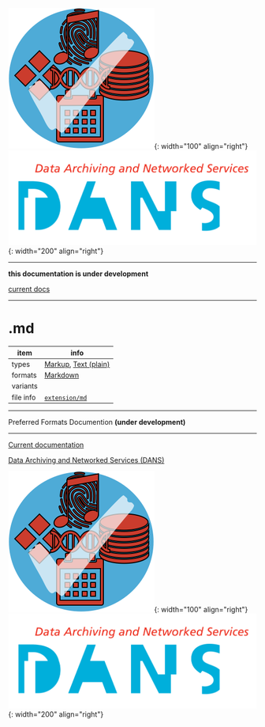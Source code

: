 ![img](../images/formats.png){: width="100" align="right"}
![img](../images/DANS.png){: width="200" align="right"}

---

**this documentation is under development**

[current docs]({{preferredFormats}})

---



# .md

item | info
--- | ---
types | [Markup](../dataTypes/markup.md), [Text (plain)](../dataTypes/textPlain.md)
formats | [Markdown](../fileFormats/markdown.md)
variants | 
file info | [`extension/md`]({{fileinfo}}/md)




---

Preferred Formats Documention **(under development)**

---

[Current documentation]({{preferredFormats}})

[Data Archiving and Networked Services (DANS)]({{dans}})

![img](../images/formats.png){: width="100" align="right"}
![img](../images/DANS.png){: width="200" align="right"}
